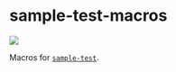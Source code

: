 # sample-test-macros

[![](https://docs.rs/sample-test-macros/badge.svg)](https://docs.rs/sample-test-macros/)

Macros for [`sample-test`][1].

[1]: https://github.com/WallarooLabs/sample-test
